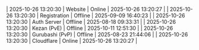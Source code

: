 | 2025-10-26 13:20:30 | Website | Online | 2025-10-26 13:20:27 |
| 2025-10-26 13:20:30 | Registration | Offline | 2025-09-09 16:40:23 |
| 2025-10-26 13:20:30 | Auth Server | Offline | 2025-08-18 09:33:31 |
| 2025-10-26 13:20:30 | Kezan (PvE) | Offline | 2025-10-11 12:51:30 |
| 2025-10-26 13:20:30 | Gurubashi (PvP) | Offline | 2025-08-23 21:44:06 |
| 2025-10-26 13:20:30 | Cloudflare | Online | 2025-10-26 13:20:27 |
